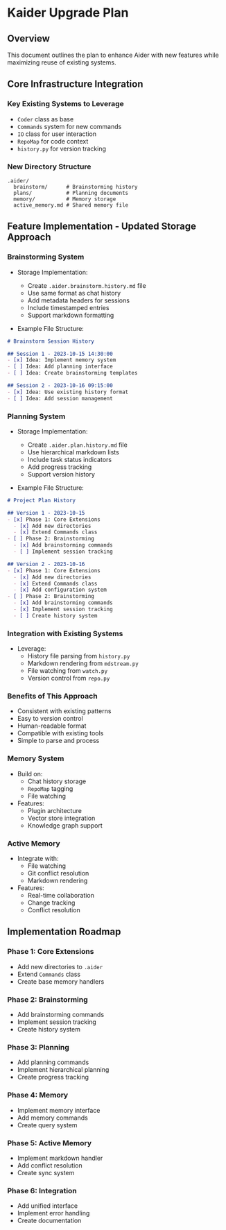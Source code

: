 # Kaider Upgrade Plan

## Overview
This document outlines the plan to enhance Aider with new features while maximizing reuse of existing systems.

## Core Infrastructure Integration

### Key Existing Systems to Leverage
- `Coder` class as base
- `Commands` system for new commands
- `IO` class for user interaction
- `RepoMap` for code context
- `history.py` for version tracking

### New Directory Structure
```
.aider/
  brainstorm/      # Brainstorming history
  plans/           # Planning documents
  memory/          # Memory storage
  active_memory.md # Shared memory file
```

## Feature Implementation - Updated Storage Approach

### Brainstorming System
- Storage Implementation:
  - Create `.aider.brainstorm.history.md` file
  - Use same format as chat history
  - Add metadata headers for sessions
  - Include timestamped entries
  - Support markdown formatting

- Example File Structure:
```markdown
# Brainstorm Session History

## Session 1 - 2023-10-15 14:30:00
- [x] Idea: Implement memory system
- [ ] Idea: Add planning interface
- [ ] Idea: Create brainstorming templates

## Session 2 - 2023-10-16 09:15:00
- [x] Idea: Use existing history format
- [ ] Idea: Add session management
```

### Planning System
- Storage Implementation:
  - Create `.aider.plan.history.md` file
  - Use hierarchical markdown lists
  - Include task status indicators
  - Add progress tracking
  - Support version history

- Example File Structure:
```markdown
# Project Plan History

## Version 1 - 2023-10-15
- [x] Phase 1: Core Extensions
  - [x] Add new directories
  - [x] Extend Commands class
- [ ] Phase 2: Brainstorming
  - [x] Add brainstorming commands
  - [ ] Implement session tracking

## Version 2 - 2023-10-16
- [x] Phase 1: Core Extensions
  - [x] Add new directories
  - [x] Extend Commands class
  - [x] Add configuration system
- [ ] Phase 2: Brainstorming
  - [x] Add brainstorming commands
  - [x] Implement session tracking
  - [ ] Create history system
```

### Integration with Existing Systems
- Leverage:
  - History file parsing from `history.py`
  - Markdown rendering from `mdstream.py`
  - File watching from `watch.py`
  - Version control from `repo.py`

### Benefits of This Approach
- Consistent with existing patterns
- Easy to version control
- Human-readable format
- Compatible with existing tools
- Simple to parse and process

### Memory System
- Build on:
  - Chat history storage
  - `RepoMap` tagging
  - File watching
- Features:
  - Plugin architecture
  - Vector store integration
  - Knowledge graph support

### Active Memory
- Integrate with:
  - File watching
  - Git conflict resolution
  - Markdown rendering
- Features:
  - Real-time collaboration
  - Change tracking
  - Conflict resolution

## Implementation Roadmap

### Phase 1: Core Extensions
- Add new directories to `.aider`
- Extend `Commands` class
- Create base memory handlers

### Phase 2: Brainstorming
- Add brainstorming commands
- Implement session tracking
- Create history system

### Phase 3: Planning
- Add planning commands
- Implement hierarchical planning
- Create progress tracking

### Phase 4: Memory
- Implement memory interface
- Add memory commands
- Create query system

### Phase 5: Active Memory
- Implement markdown handler
- Add conflict resolution
- Create sync system

### Phase 6: Integration
- Add unified interface
- Implement error handling
- Create documentation
